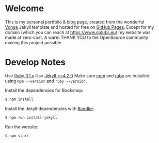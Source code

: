 # Welcome

This is my personal portfolio & blog page, created from the wonderful [Vonge](https://github.com/CloudCannon/vonge-jekyll-bookshop-template/tree/main/site) Jekyll template and hosted for free on [GitHub Pages](https://pages.github.com/). Except for my domain (which you can reach at https://www.golubs.eu) my website was made at zero-cost. A warm THANK YOU to the OpenSource community making this project possible.

# Develop Notes

Use [Ruby 3.1.x](https://rubyinstaller.org/downloads/)
Use [Jekyll >=4.2.0](http://jekyllrb.com/)
Make sure [npm](https://docs.npmjs.com/downloading-and-installing-node-js-and-npm) and [ruby](https://www.ruby-lang.org/en/downloads/) are installed using ``npm --version`` and ``ruby --version``.

Install the dependencies for Bookshop:

~~~bash
$ npm install
~~~

Install the Jekyll dependencies with [Bundler](http://bundler.io/):

~~~bash
$ npm run install-jekyll
~~~

Run the website:

~~~bash
$ npm start
~~~
